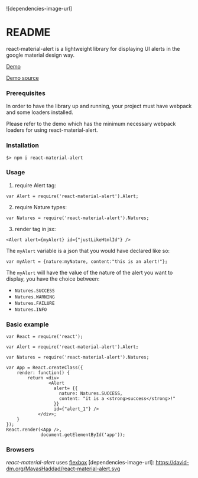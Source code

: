![dependencies-image-url]

# README #

react-material-alert is a lightweight library for displaying UI alerts in the google material design way.

[Demo](http://mayashaddad.github.io/react-material-alert-demo/)

[Demo source](https://github.com/MayasHaddad/react-material-alert-demo)

### Prerequisites ###
In order to have the library up and running, your project must have webpack and some loaders installed.

Please refer to the demo which has the minimum necessary webpack loaders for using react-material-alert.

### Installation ###

`$> npm i react-material-alert`
### Usage ###

1. require Alert tag:

`var Alert = require('react-material-alert').Alert;`

2. require Nature types:

`var Natures = require('react-material-alert').Natures;`

3. render tag in jsx:

`<Alert alert={myAlert} id={"justLikeHtmlId"} />`

The `myAlert` variable is a json that you would have declared like so:

`var myAlert = {nature:myNature, content:"this is an alert!"}; `

The `myAlert` will have the value of the nature of the alert you want to display, you have the choice between:

* `Natures.SUCCESS`
* `Natures.WARNING`
* `Natures.FAILURE`
* `Natures.INFO`

### Basic example ###


```
var React = require('react');

var Alert = require('react-material-alert').Alert;

var Natures = require('react-material-alert').Natures;

var App = React.createClass({
    render: function() {
        return <div>
                <Alert 
                  alert= {{
                    nature: Natures.SUCCESS,
                    content: "it is a <strong>success</strong>!"
                  }}
                  id={"alert_1"} />
            </div>;
    }
});
React.render(<App />,
             document.getElementById('app'));
```

### Browsers ###

*react-material-alert* uses [flexbox](http://www.w3.org/TR/css-flexbox-1/)
[dependencies-image-url]: https://david-dm.org/MayasHaddad/react-material-alert.svg
